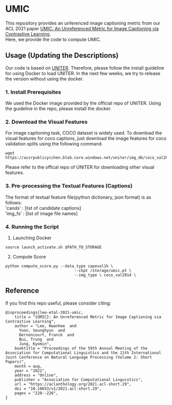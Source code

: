 # UMIC
This repository provides an unferenced image captioning metric from our ACL 2021 paper [UMIC: An Unreferenced Metric for Image Captioning via Contrastive Learning](https://aclanthology.org/2021.acl-short.29.pdf). <br> Here, we provide the code to compute UMIC.


<h2> Usage (Updating the Descriptions) </h2>

Our code is based on [UNITER](https://github.com/ChenRocks/UNITER). Therefore, please follow the install guideline for using Docker to load UNITER.
In the next few weeks, we try to release the version without using the docker.

<h3> 1. Install Prerequisites </h3>
We used the Docker image provided by the official repo of UNITER. Using the guideline in the repo, please install the docker.

<h3> 2. Download the Visual Features </h3>
For image captioning task, COCO dataset is widely used. To download the visual features for coco captions, just download the image features for coco validation splits using the following command. <br>

```
wget https://acvrpublicycchen.blob.core.windows.net/uniter/img_db/coco_val2014.tar
```

Please refer to the offical repo of UNITER for downloading other visual features. <br>

<h3> 3. Pre-processing the Textual Features (Captions) </h3>
The format of textual feature file(python dictionary, json format) is as follows: <br>
'cands' : [list of candidate captions] <br>
'img_fs' : [list of image file names] <br>

<h3> 4. Running the Script </h3>

1) Launching Docker
```
source launch_activate.sh $PATH_TO_STORAGE
```

2) Compute Score
```
python compute_score.py --data_type capeval1k \
                              --ckpt /storage/umic.pt \
                              --img_type \ coco_val2014 \
```



## Reference

If you find this repo useful, please consider citing:

```
@inproceedings{lee-etal-2021-umic,
    title = "{UMIC}: An Unreferenced Metric for Image Captioning via Contrastive Learning",
    author = "Lee, Hwanhee  and
      Yoon, Seunghyun  and
      Dernoncourt, Franck  and
      Bui, Trung  and
      Jung, Kyomin",
    booktitle = "Proceedings of the 59th Annual Meeting of the Association for Computational Linguistics and the 11th International Joint Conference on Natural Language Processing (Volume 2: Short Papers)",
    month = aug,
    year = "2021",
    address = "Online",
    publisher = "Association for Computational Linguistics",
    url = "https://aclanthology.org/2021.acl-short.29",
    doi = "10.18653/v1/2021.acl-short.29",
    pages = "220--226",
}

```

